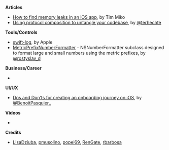 
**Articles**

* [How to find memory leaks in an iOS app](https://tim.engineering/how-to-find-memory-leaks-in-ios-app/), by Tim Miko
* [Using protocol composition to untangle your codebase](http://appventure.me/2019/03/17/protocol-composition-untangle-codebase/), by [@terhechte](https://twitter.com/terhechte)

**Tools/Controls**

* [swift-log](https://github.com/apple/swift-log), by Apple
* [MetricPrefixNumberFormatter](https://github.com/RenGate/MetricPrefixNumberFormatter) - NSNumberFormatter subclass designed to format large and small numbers using the metric prefixes, by [@rostyslav_d](https://twitter.com/rostyslav_d)

**Business/Career**

* 

**UI/UX**

* [Dos and Don’ts for creating an onboarding journey on iOS](https://benoitpasquier.com/dos-donts-onboarding-ios/), by [@BenoitPasquier_](https://twitter.com/BenoitPasquier_)

**Videos**

* 

**Credits**

* [LisaDziuba](https://github.com/LisaDziuba), [pmusolino](https://github.com/pmusolino), [popei69](https://github.com/popei69), [RenGate](https://github.com/RenGate), [rbarbosa](https://github.com/rbarbosa)
